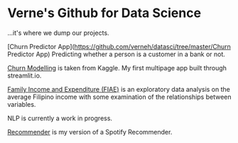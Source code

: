 # Verne's Github for Data Science
...it's where we dump our projects.

[Churn Predictor App](https://github.com/verneh/datasci/tree/master/Churn Predictor App) Predicting whether a person is a customer in a bank or not.

[Churn Modelling](https://github.com/verneh/datasci/tree/master/ChurnModelling) is taken from Kaggle. My first multipage app built through streamlit.io.

[Family Income and Expenditure (FIAE)](https://github.com/verneh/DataSci/tree/master/FIAE) is an exploratory data analysis on the average Filipino income with some examination of the relationships between variables.

NLP is currently a work in progress.

[Recommender](https://github.com/verneh/DataSci/tree/master/Recommender) is my version of a Spotify Recommender.
